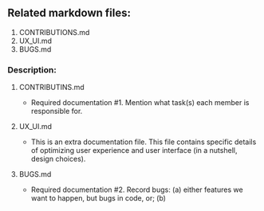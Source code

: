 ## Related markdown files:
1. CONTRIBUTIONS.md
2. UX_UI.md
3. BUGS.md

### Description:
1. CONTRIBUTINS.md
    - Required documentation #1. Mention what task(s) each member is responsible for.
   
2. UX_UI.md
    - This is an extra documentation file. This file contains specific details of optimizing user experience and user interface (in a nutshell, design choices). 

3. BUGS.md
    - Required documentation #2. Record bugs: (a) either features we want to happen, but bugs in code, or; (b) 
